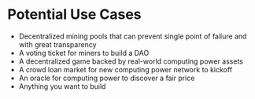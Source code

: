 # Potential Use Cases



* Decentralized mining pools that can prevent single point of failure and with great transparency
* A voting ticket for miners to build a DAO
* A decentralized game backed by real-world computing power assets
* A crowd loan market for new computing power network to kickoff&#x20;
* An oracle for computing power to discover a fair price
* Anything you want to build
